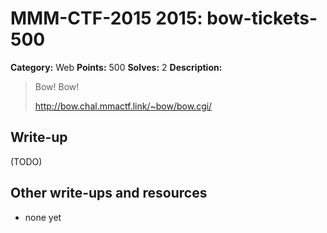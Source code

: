 # MMM-CTF-2015 2015: bow-tickets-500

**Category:** Web
**Points:** 500
**Solves:** 2
**Description:**

> Bow! Bow!
>
> http://bow.chal.mmactf.link/~bow/bow.cgi/
>


## Write-up

(TODO)

## Other write-ups and resources

* none yet
